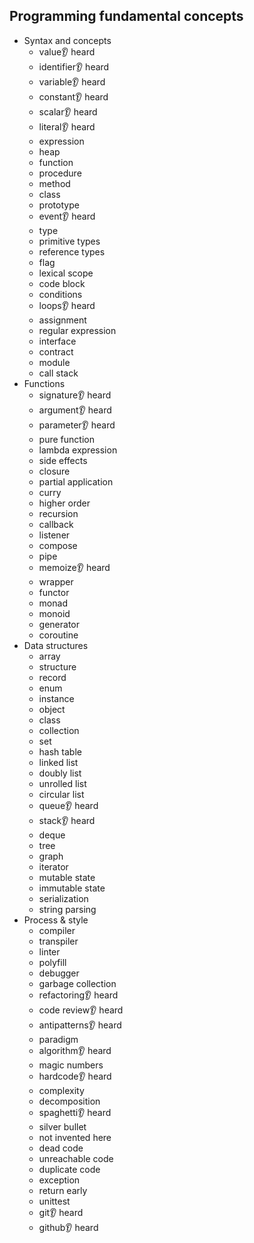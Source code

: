 ## Programming fundamental concepts

- Syntax and concepts
  - value👂 heard
  - identifier👂 heard
  - variable👂 heard
  - constant👂 heard
  - scalar👂 heard
  - literal👂 heard
  - expression
  - heap
  - function
  - procedure
  - method
  - class
  - prototype
  - event👂 heard
  - type
  - primitive types
  - reference types
  - flag
  - lexical scope
  - code block
  - conditions
  - loops👂 heard
  - assignment
  - regular expression
  - interface
  - contract
  - module
  - call stack
- Functions
  - signature👂 heard
  - argument👂 heard
  - parameter👂 heard
  - pure function
  - lambda expression
  - side effects
  - closure
  - partial application
  - curry
  - higher order
  - recursion
  - callback
  - listener
  - compose
  - pipe
  - memoize👂 heard
  - wrapper
  - functor
  - monad
  - monoid
  - generator
  - coroutine
- Data structures
  - array
  - structure
  - record
  - enum
  - instance
  - object
  - class
  - collection
  - set
  - hash table
  - linked list
  - doubly list
  - unrolled list
  - circular list
  - queue👂 heard
  - stack👂 heard
  - deque
  - tree
  - graph
  - iterator
  - mutable state
  - immutable state
  - serialization
  - string parsing
- Process & style
  - compiler
  - transpiler
  - linter
  - polyfill
  - debugger
  - garbage collection
  - refactoring👂 heard
  - code review👂 heard
  - antipatterns👂 heard
  - paradigm
  - algorithm👂 heard
  - magic numbers
  - hardcode👂 heard
  - complexity
  - decomposition
  - spaghetti👂 heard
  - silver bullet
  - not invented here
  - dead code
  - unreachable code
  - duplicate code
  - exception
  - return early
  - unittest
  - git👂 heard
  - github👂 heard
